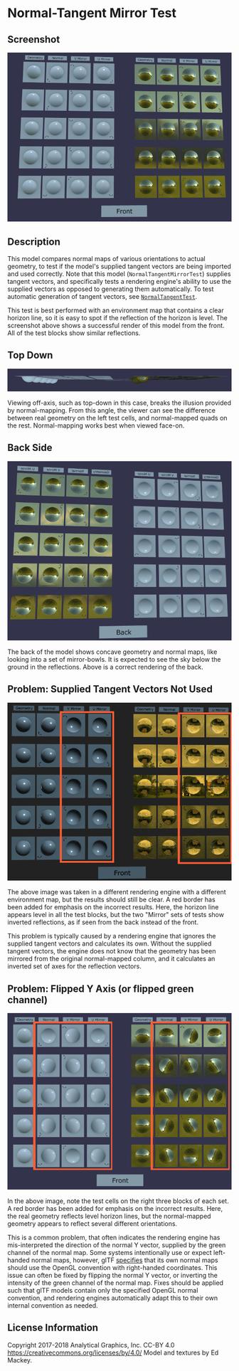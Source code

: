 # Normal-Tangent Mirror Test

## Screenshot

![screenshot](screenshot/screenshot-larger.png)

## Description

This model compares normal maps of various orientations to actual geometry, to test if the model's supplied tangent vectors are being imported and used correctly. Note that this model (`NormalTangentMirrorTest`) supplies tangent vectors, and specifically tests a rendering engine's ability to use the supplied vectors as opposed to generating them automatically. To test automatic generation of tangent vectors, see [`NormalTangentTest`](../NormalTangentTest/README.md).

This test is best performed with an environment map that contains a clear horizon line, so it is easy to spot if the reflection of the horizon is level. The screenshot above shows a successful render of this model from the front. All of the test blocks show similar reflections.

## Top Down

![Top-down View](screenshot/top-down.png)

Viewing off-axis, such as top-down in this case, breaks the illusion provided by normal-mapping. From this angle, the viewer can see the difference between real geometry on the left test cells, and normal-mapped quads on the rest. Normal-mapping works best when viewed face-on.

## Back Side

![Back-side View](screenshot/back-side.png)

The back of the model shows concave geometry and normal maps, like looking into a set of mirror-bowls. It is expected to see the sky below the ground in the reflections. Above is a correct rendering of the back.

## Problem: Supplied Tangent Vectors Not Used

![Supplied Tangents Ignored](screenshot/supplied-tangents-ignored.png)

The above image was taken in a different rendering engine with a different environment map, but the results should still be clear. A red border has been added for emphasis on the incorrect results. Here, the horizon line appears level in all the test blocks, but the two "Mirror" sets of tests show inverted reflections, as if seen from the back instead of the front.

This problem is typically caused by a rendering engine that ignores the supplied tangent vectors and calculates its own. Without the supplied tangent vectors, the engine does not know that the geometry has been mirrored from the original normal-mapped column, and it calculates an inverted set of axes for the reflection vectors.

## Problem: Flipped Y Axis (or flipped green channel)

![Incorrect flipped Y](screenshot/incorrect-flipped-y.png)

In the above image, note the test cells on the right three blocks of each set. A red border has been added for emphasis on the incorrect results. Here, the real geometry reflects level horizon lines, but the normal-mapped geometry appears to reflect several different orientations.

This is a common problem, that often indicates the rendering engine has mis-interpreted the direction of the normal Y vector, supplied by the green channel of the normal map. Some systems intentionally use or expect left-handed normal maps, however, glTF [specifies](https://github.com/KhronosGroup/glTF/tree/065a01206014cd5f198085de6b4ce6f565ae79c6/specification/2.0#materialnormaltexture) that its own normal maps should use the OpenGL convention with right-handed coordinates. This issue can often be fixed by flipping the normal Y vector, or inverting the intensity of the green channel of the normal map. Fixes should be applied such that glTF models contain only the specified OpenGL normal convention, and rendering engines automatically adapt this to their own internal convention as needed.

## License Information

Copyright 2017-2018 Analytical Graphics, Inc.
CC-BY 4.0 https://creativecommons.org/licenses/by/4.0/
Model and textures by Ed Mackey.
